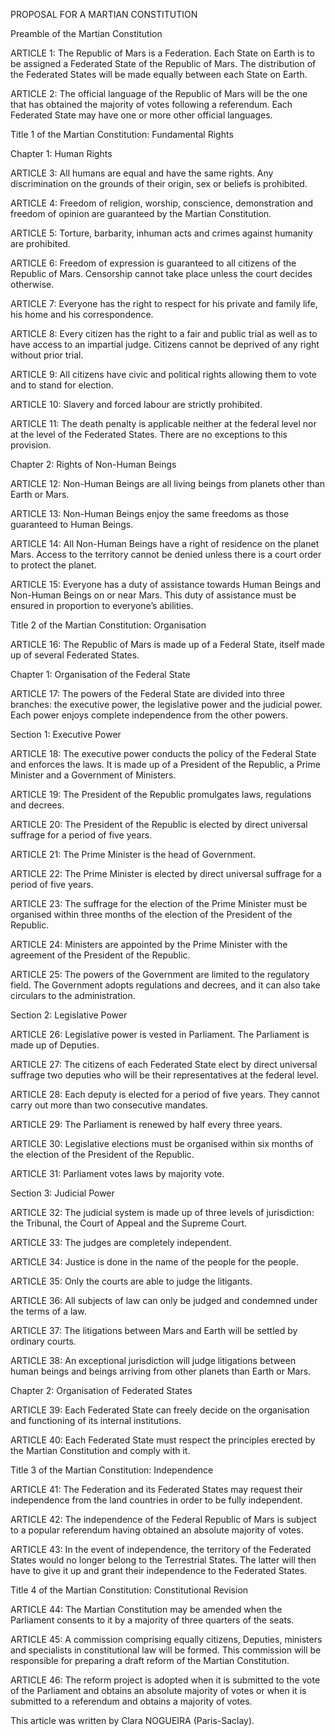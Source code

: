 PROPOSAL FOR A MARTIAN CONSTITUTION

Preamble of the Martian Constitution

ARTICLE 1: The Republic of Mars is a Federation. Each State on Earth is to be assigned a Federated State of the Republic of Mars. The distribution of the Federated States will be made equally between each State on Earth.

ARTICLE 2: The official language of the Republic of Mars will be the one that has obtained the majority of votes following a referendum. Each Federated State may have one or more other official languages.

Title 1 of the Martian Constitution: Fundamental Rights

Chapter 1: Human Rights

ARTICLE 3: All humans are equal and have the same rights. Any discrimination on the grounds of their origin, sex or beliefs is prohibited.

ARTICLE 4: Freedom of religion, worship, conscience, demonstration and freedom of opinion are guaranteed by the Martian Constitution.

ARTICLE 5: Torture, barbarity, inhuman acts and crimes against humanity are prohibited.

ARTICLE 6: Freedom of expression is guaranteed to all citizens of the Republic of Mars. Censorship cannot take place unless the court decides otherwise.

ARTICLE 7: Everyone has the right to respect for his private and family life, his home and his correspondence.

ARTICLE 8: Every citizen has the right to a fair and public trial as well as to have access to an impartial judge. Citizens cannot be deprived of any right without prior trial.

ARTICLE 9: All citizens have civic and political rights allowing them to vote and to stand for election.

ARTICLE 10: Slavery and forced labour are strictly prohibited.

ARTICLE 11: The death penalty is applicable neither at the federal level nor at the level of the Federated States. There are no exceptions to this provision.

Chapter 2: Rights of Non-Human Beings

ARTICLE 12: Non-Human Beings are all living beings from planets other than Earth or Mars.

ARTICLE 13: Non-Human Beings enjoy the same freedoms as those guaranteed to Human Beings.

ARTICLE 14: All Non-Human Beings have a right of residence on the planet Mars. Access to the territory cannot be denied unless there is a court order to protect the planet.

ARTICLE 15: Everyone has a duty of assistance towards Human Beings and Non-Human Beings on or near Mars. This duty of assistance must be ensured in proportion to everyone’s abilities.

Title 2 of the Martian Constitution: Organisation

ARTICLE 16: The Republic of Mars is made up of a Federal State, itself made up of several Federated States.

Chapter 1: Organisation of the Federal State

ARTICLE 17: The powers of the Federal State are divided into three branches: the executive power, the legislative power and the judicial power. Each power enjoys complete independence from the other powers.

Section 1: Executive Power

ARTICLE 18: The executive power conducts the policy of the Federal State and enforces the laws. It is made up of a President of the Republic, a Prime Minister and a Government of Ministers.

ARTICLE 19: The President of the Republic promulgates laws, regulations and decrees.

ARTICLE 20: The President of the Republic is elected by direct universal suffrage for a period of five years.

ARTICLE 21: The Prime Minister is the head of Government.

ARTICLE 22: The Prime Minister is elected by direct universal suffrage for a period of five years.

ARTICLE 23: The suffrage for the election of the Prime Minister must be organised within three months of the election of the President of the Republic.

ARTICLE 24: Ministers are appointed by the Prime Minister with the agreement of the President of the Republic.

ARTICLE 25: The powers of the Government are limited to the regulatory field. The Government adopts regulations and decrees, and it can also take circulars to the administration.

Section 2: Legislative Power

ARTICLE 26: Legislative power is vested in Parliament. The Parliament is made up of Deputies.

ARTICLE 27: The citizens of each Federated State elect by direct universal suffrage two deputies who will be their representatives at the federal level.

ARTICLE 28: Each deputy is elected for a period of five years. They cannot carry out more than two consecutive mandates.

ARTICLE 29: The Parliament is renewed by half every three years.

ARTICLE 30: Legislative elections must be organised within six months of the election of the President of the Republic.

ARTICLE 31: Parliament votes laws by majority vote.

Section 3: Judicial Power

ARTICLE 32: The judicial system is made up of three levels of jurisdiction: the Tribunal, the Court of Appeal and the Supreme Court.

ARTICLE 33: The judges are completely independent.

ARTICLE 34: Justice is done in the name of the people for the people.

ARTICLE 35: Only the courts are able to judge the litigants.

ARTICLE 36: All subjects of law can only be judged and condemned under the terms of a law.

ARTICLE 37: The litigations between Mars and Earth will be settled by ordinary courts.

ARTICLE 38: An exceptional jurisdiction will judge litigations between human beings and beings arriving from other planets than Earth or Mars.

Chapter 2: Organisation of Federated States

ARTICLE 39: Each Federated State can freely decide on the organisation and functioning of its internal institutions.

ARTICLE 40: Each Federated State must respect the principles erected by the Martian Constitution and comply with it.

Title 3 of the Martian Constitution: Independence

ARTICLE 41: The Federation and its Federated States may request their independence from the land countries in order to be fully independent.

ARTICLE 42: The independence of the Federal Republic of Mars is subject to a popular referendum having obtained an absolute majority of votes.

ARTICLE 43: In the event of independence, the territory of the Federated States would no longer belong to the Terrestrial States. The latter will then have to give it up and grant their independence to the Federated States.

Title 4 of the Martian Constitution: Constitutional Revision

ARTICLE 44: The Martian Constitution may be amended when the Parliament consents to it by a majority of three quarters of the seats.

ARTICLE 45: A commission comprising equally citizens, Deputies, ministers and specialists in constitutional law will be formed. This commission will be responsible for preparing a draft reform of the Martian Constitution.

ARTICLE 46: The reform project is adopted when it is submitted to the vote of the Parliament and obtains an absolute majority of votes or when it is submitted to a referendum and obtains a majority of votes.

This article was written by Clara NOGUEIRA (Paris-Saclay).

